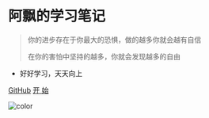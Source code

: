 # 阿飘的学习笔记

> 你的进步存在于你最大的恐惧，做的越多你就会越有自信
>
> 在你的害怕中坚持的越多，你就会发现越多的自由

- 好好学习，天天向上

<!-- 按钮之间的空行会导致按钮不能正确渲染 -->
[GitHub](https://github.com/deeplus/notes/)
[ 开  始](/langs/javascript/)

<!-- 自定义背景色 -->
![color](#fff)